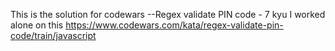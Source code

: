 This is the solution for codewars --Regex validate PIN code - 7 kyu
I worked alone on this 
https://www.codewars.com/kata/regex-validate-pin-code/train/javascript